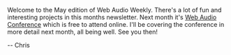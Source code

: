 Welcome to the May edition of Web Audio Weekly. There's a lot of fun and interesting projects in this months newsletter. Next month it's [Web Audio Conference](https://wac2022.i3s.univ-cotedazur.fr/) which is free to attend online. I'll be covering the conference in more detail next month, all being well. See you then!

-- Chris
